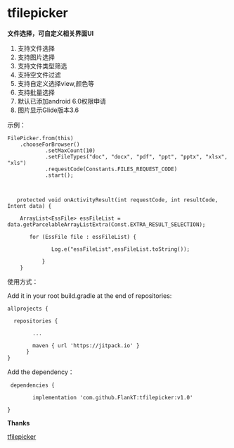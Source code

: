 # tfilepicker

**文件选择，可自定义相关界面UI**

1. 支持文件选择
2. 支持图片选择
3. 支持文件类型筛选
4. 支持空文件过滤
5. 支持自定义选择view,颜色等
6. 支持批量选择
7. 默认已添加android 6.0权限申请
8. 图片显示Glide版本3.6


示例：
          
	FilePicker.from(this)                        
		.chooseForBrowser()
                .setMaxCount(10)
                .setFileTypes("doc", "docx", "pdf", "ppt", "pptx", "xlsx", "xls")
                .requestCode(Constants.FILES_REQUEST_CODE)
                .start();
	
	
	
       protected void onActivityResult(int requestCode, int resultCode, Intent data) {	
       
        ArrayList<EssFile> essFileList = data.getParcelableArrayListExtra(Const.EXTRA_RESULT_SELECTION);
                       
           for (EssFile file : essFileList) {
	   
                  Log.e("essFileList",essFileList.toString());
		  
               }
        }
	

使用方式：

Add it in your root build.gradle at the end of repositories:

    allprojects {

	  repositories {
	  
			...
			
			maven { url 'https://jitpack.io' }			
		  }	
	}
	
Add the dependency：

     dependencies {

	        implementation 'com.github.FlankT:tfilepicker:v1.0'
		
	}
	
**Thanks**

[tfilepicker](https://github.com/imLibo/FilePicker)
